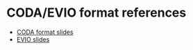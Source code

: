 # CODA/EVIO format references

- [CODA format slides](https://coda.jlab.org/drupal/system/files/eventbuilding_0.pdf)
- [EVIO slides](https://coda.jlab.org/drupal/filebrowser/download/724954)
